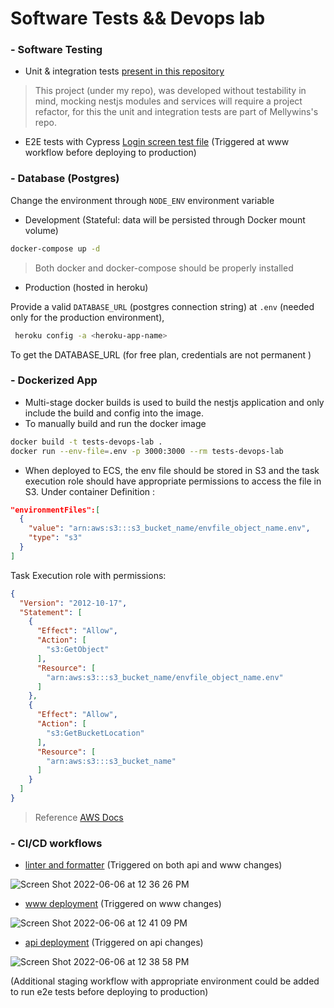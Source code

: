 # Software Tests && Devops lab

### - Software Testing
- Unit & integration tests [present in this repository](https://github.com/Mellywins/Software-Testing)
> This project (under my repo), was developed without testability in mind, mocking nestjs modules and services will require a project refactor, for this the unit and integration tests are part of Mellywins's repo.
- E2E tests with Cypress [Login screen test file](https://github.com/AyariAhmed/Software-Tests-DevOps-Lab/blob/main/www/cypress/e2e/login_screen/login.cy.js) (Triggered at www workflow before deploying to production)


### - Database (Postgres)

Change the environment through `NODE_ENV` environment variable

- Development (Stateful: data will be persisted through Docker mount volume)

```bash
docker-compose up -d
```

> Both docker and docker-compose should be properly installed

- Production (hosted in heroku)

Provide a valid `DATABASE_URL` (postgres connection string) at `.env` (needed only for the production environment),

```bash
 heroku config -a <heroku-app-name>
```
To get the DATABASE_URL (for free plan, credentials are not permanent )

### - Dockerized App

- Multi-stage docker builds is used to build the nestjs application and only include the build and config into the image.
- To manually build and run the docker image

```bash
docker build -t tests-devops-lab .
docker run --env-file=.env -p 3000:3000 --rm tests-devops-lab
```
- When deployed to ECS, the env file should be stored in S3 and the task execution role should have appropriate permissions
to access the file in S3.
Under container Definition :
```json
"environmentFiles":[
  {
    "value": "arn:aws:s3:::s3_bucket_name/envfile_object_name.env",
    "type": "s3"
  }
]
```
Task Execution role with permissions:
```json
{
  "Version": "2012-10-17",
  "Statement": [
    {
      "Effect": "Allow",
      "Action": [
        "s3:GetObject"
      ],
      "Resource": [
        "arn:aws:s3:::s3_bucket_name/envfile_object_name.env"
      ]
    },
    {
      "Effect": "Allow",
      "Action": [
        "s3:GetBucketLocation"
      ],
      "Resource": [
        "arn:aws:s3:::s3_bucket_name"
      ]
    }
  ]
}
```
> Reference [AWS Docs](https://docs.aws.amazon.com/AmazonECS/latest/developerguide/taskdef-envfiles.html)

### - CI/CD workflows

- [linter and formatter](https://github.com/AyariAhmed/Software-Tests-DevOps-Lab/blob/main/.github/workflows/lint-and-format.yml) (Triggered on both api and www changes)

![Screen Shot 2022-06-06 at 12 36 26 PM](https://user-images.githubusercontent.com/56363189/172153323-5c1fbd97-22e6-4fd2-b7a1-e002da112585.png)

- [www deployment](https://github.com/AyariAhmed/Software-Tests-DevOps-Lab/blob/main/.github/workflows/www-production-deploy.yml) (Triggered on www changes)

![Screen Shot 2022-06-06 at 12 41 09 PM](https://user-images.githubusercontent.com/56363189/172154026-842e2e9e-177e-4d95-9218-c8e2fe3d11d7.png)

- [api deployment](https://github.com/AyariAhmed/Software-Tests-DevOps-Lab/blob/main/.github/workflows/api-production-deploy.yml) (Triggered on api changes)

![Screen Shot 2022-06-06 at 12 38 58 PM](https://user-images.githubusercontent.com/56363189/172153677-6536a3a8-5c25-440d-b5e8-ee7787b4ca18.png)

(Additional staging workflow with appropriate environment could be added to run e2e tests before deploying to production)
